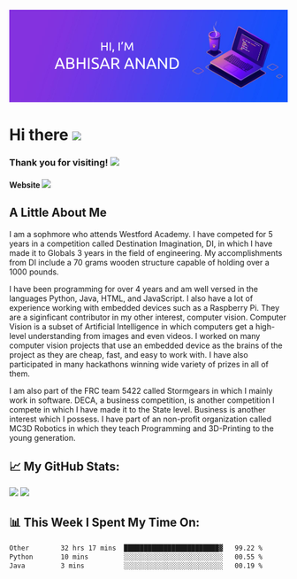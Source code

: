 <!--### Hi there 👋-->
[![Abhisar's GitHub Banner](./assets/BannerDesign3.png)](https://abhisaranand.github.io/)
# Hi there <img src="https://media.giphy.com/media/hvRJCLFzcasrR4ia7z/giphy.gif" width="25px">

<!--[![Linkedin Badge](https://img.shields.io/badge/-LinkedIn-0e76a8?style=flat-square&logo=Linkedin&logoColor=white)](https://linkedin.com/in/gapur-kassym)
[![Website Badge](https://img.shields.io/badge/Website-3b5998?style=flat-square&logo=google-chrome&logoColor=white)](https://gkassym.netlify.app)
[![Twitter Badge](https://img.shields.io/badge/-Twitter-00acee?style=flat-square&logo=Twitter&logoColor=white)](https://twitter.com/GKassym)
[![Instagram Badge](https://img.shields.io/badge/-Instagram-e4405f?style=flat-square&logo=Instagram&logoColor=white)](https://instagram.com/gkassym/)
[![Medium Badge](https://img.shields.io/badge/medium-%2312100E.svg?&style=for-square&logo=medium&logoColor=white)](https://medium.com/@gapur.kassym)
[![Telegram Badge](https://img.shields.io/badge/-Telegram-0088cc?style=flat-square&logo=Telegram&logoColor=white)](https://t.me/GKassym)-->

### Thank you for visiting! ![](https://visitor-badge.glitch.me/badge?page_id=AbhisarAnand.AbhisarAnand)
#### Website <img src=".assets/coming_soon.gif" width="50px">

## A Little About Me
I am a sophmore who attends Westford Academy. I have competed for 5 years in a competition called Destination Imagination, DI, in which I have made it to Globals 3 years in the field of engineering. My accomplishments from DI include a 70 grams wooden structure capable of holding over a 1000 pounds.

I have been programming for over 4 years and am well versed in the languages Python, Java, HTML, and JavaScript. I also have a lot of experience working with embedded devices such as a Raspberry Pi. They are a siginficant contributor in my other interest, computer vision. Computer Vision is a subset of Artificial Intelligence in which computers get a high-level understanding from images and even videos. I worked on many computer vision projects that use an embedded device as the brains of the project as they are cheap, fast, and easy to work with. I have also participated in many hackathons winning wide variety of prizes in all of them.

I am also part of the FRC team 5422 called Stormgears in which I mainly work in software. DECA, a business competition, is another competition I compete in which I have made it to the State level. Business is another interest which I possess. I have part of an non-profit organization called MC3D Robotics in which they teach Programming and 3D-Printing to the young generation.

## 📈 **My GitHub Stats:**

  <img height="180em" src="https://github-readme-stats.vercel.app/api?username=AbhisarAnand&show_icons=true&hide_border=true&&count_private=true&include_all_commits=true" />
  <img height="180em" src="https://github-readme-stats.vercel.app/api/top-langs/?username=AbhisarAnand&exclude_repo=KNN-Image-Classification&show_icons=true&hide_border=true&layout=compact&langs_count=8"/>

## 📊 **This Week I Spent My Time On:**
<!--START_SECTION:waka-->
```text
Other        32 hrs 17 mins  ████████████████████████▓   99.22 % 
Python       10 mins         ░░░░░░░░░░░░░░░░░░░░░░░░░   00.55 % 
Java         3 mins          ░░░░░░░░░░░░░░░░░░░░░░░░░   00.19 % 
```
<!--END_SECTION:waka-->

<!--
**AbhisarAnand/AbhisarAnand** is a ✨ _special_ ✨ repository because its `README.md` (this file) appears on your GitHub profile.

Here are some ideas to get you started:

- 🔭 I’m currently working on ...
- 🌱 I’m currently learning ...
- 👯 I’m looking to collaborate on ...
- 🤔 I’m looking for help with ...
- 💬 Ask me about ...
- 📫 How to reach me: ...
- 😄 Pronouns: ...
- ⚡ Fun fact: ...
-->
